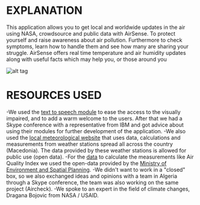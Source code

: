 # EXPLANATION
This application allows you to get local and worldwide updates in the air using NASA, crowdsource and public data with AirSense. To protect yourself and raise awareness about air pollution. Furthermore to check symptoms, learn how to handle them and see how many are sharing your struggle. AirSense offers real time temperature and air humidity updates along with useful facts which may help you, or those around you

![alt tag](http://i.imgur.com/eTVXcfR.jpg)

# RESOURCES USED
-We used the <a href="http://www.ibm.com/smarterplanet/us/en/ibmwatson/developercloud/text-to-speech.html" target="_blank">text to speech module</a> to ease the access to the visually impaired, and to add a warm welcome to the users. After that we had a Skype conference with a representative from IBM and got advice about using their modules for further development of the application.
-We also used the <a href="http://meteo.gov.mk/index.php?option=com_content&view=article&id=61%3Aavtomatski-met-stanici&catid=30%3Abazi-na-meteoroloski-podatoci&Itemid=59&lang=mk" target="_blank">local meteorological website</a> that uses data, calculations and measurements from weather stations spread all across the country (Macedonia). The data provided by these weather stations is allowed for public use (open data).
-For the <a href='http://airquality.moepp.gov.mk/graphs/site/pages/MakeGraph.php?graph=StationLineGraph&station=Centar&parameter=O3&endDate=2016-04-23&timeMode=Week' target="_blank">data</a> to calculate the measurements like Air Quality Index we used the open-data provided by the <a href="http://www.moepp.gov.mk/" target="_blank">Ministry of Environment and Spatial Planning</a>.
-We didn't want to work in a "closed" box, so we also exchanged ideas and opinions with a team in Algeria through a Skype conference, the team was also working on the same project (Aircheck).
-We spoke to an expert in the field of climate changes, Dragana Bojovic from NASA / USAID.

